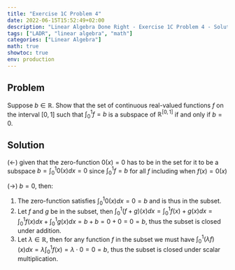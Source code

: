 ```yaml
---
title: "Exercise 1C Problem 4"
date: 2022-06-15T15:52:49+02:00
description: "Linear Algebra Done Right - Exercise 1C Problem 4 - Solution"
tags: ["LADR", "linear algebra", "math"]
categories: ["Linear Algebra"]
math: true
showtoc: true
env: production
---
```


## Problem 
Suppose $b \in \mathbb{R}$. Show that the set of continuous real-valued functions $f$ on the interval $[0,1]$ such that $\int_0^1 f = b$ is a subspace of $\mathbb{R}^{[0,1]}$ if and only if $b = 0$.

## Solution
$(\leftarrow)$ given that the zero-function $0(x) = 0$ has to be in the set for it to be a subspace $b = \int_0^1 0(x)dx = 0$ since $\int_0^1 f = b$ for all $f$ including when $f(x) = 0(x)$

$(\rightarrow)$ $b = 0$, then:
1. The zero-function satisfies $\int_0^1 0(x)dx = 0 = b$ and is thus in the subset.
2. Let $f$ and $g$ be in the subset, then $\int_0^1 (f + g)(x)dx = \int_0^1 f(x) + g(x)dx = \int_0^1 f(x)dx + \int_0^1 g(x)dx = b + b = 0 + 0 = 0 = b$, thus the subset is closed under addition.
3. Let $\lambda \in \mathbb{R}$, then for any function $f$ in the subset we must have $\int_0^1 (\lambda f)(x)dx = \lambda \int_0^1 f(x) = \lambda \cdot 0 = 0 = b$, thus the subset is closed under scalar multiplication.





